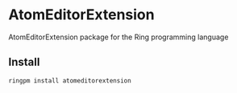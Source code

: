 # AtomEditorExtension

AtomEditorExtension package for the Ring programming language

## Install

	ringpm install atomeditorextension
